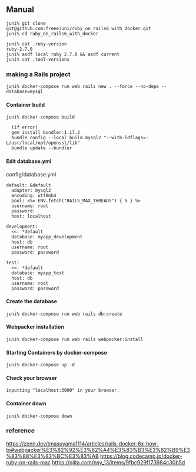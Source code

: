 ## Manual
```
juni% git clone git@github.com:freeeJuni/ruby_on_rails6_with_docker.git
juni% cd ruby_on_rails6_with_docker

juni% cat .ruby-version
ruby-2.7.0
juni% asdf local ruby 2.7.0 && asdf current
juni% cat .tool-versions
```

### making a Rails project
```
juni% docker-compose run web rails new . --force --no-deps --database=mysql
```
#### Container build
```
juni% docker-compose build

  (if error)
  gem install bundler:1.17.2
  bundle config --local build.mysql2 "--with-ldflags=-L/usr/local/opt/openssl/lib"
  bundle update --bundler
```
#### Edit database.yml  
config/database.yml
```  
default: &default
  adapter: mysql2
  encoding: utf8mb4
  pool: <%= ENV.fetch("RAILS_MAX_THREADS") { 5 } %>
  username: root
  password:
  host: localhost

development:
  <<: *default
  database: myapp_development
  host: db
  username: root
  password: password

test:
  <<: *default
  database: myapp_test
  host: db
  username: root
  password: password
```

#### Create the database
```
juni% docker-compose run web rails db:create
```
#### Webpacker installation
```
juni% docker-compose run web rails webpacker:install 
```
#### Starting Containers by docker-compose
```
juni% docker-compose up -d
```
#### Check your browser
```
inputting "localhost:3000" in your browser.
```
#### Container down
```
juni% docker-compose down  
 ``` 

### reference
https://zenn.dev/tmasuyama1114/articles/rails-docker-6x-how-to#webpacker%E3%82%92%E3%82%A4%E3%83%B3%E3%82%B9%E3%83%88%E3%83%BC%E3%83%AB
https://blog.codecamp.jp/docker-ruby-on-rails-mac
https://qiita.com/nsy_13/items/9fbc929f173984c30b5d  
